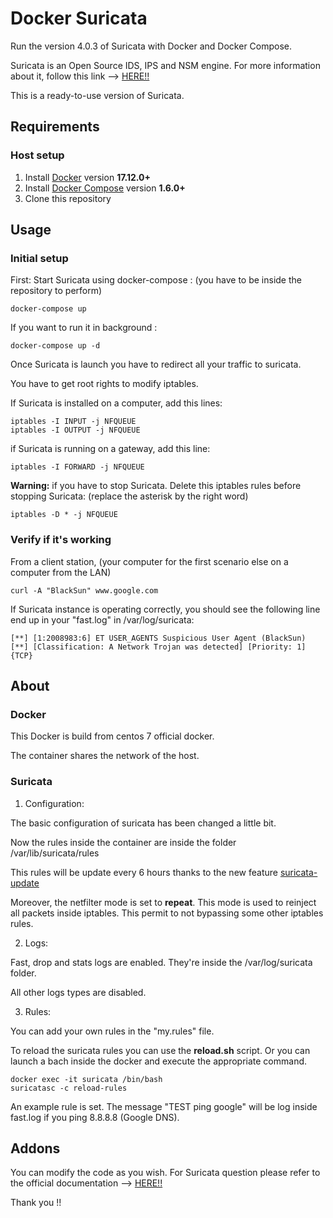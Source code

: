 # Docker Suricata

Run the version 4.0.3 of Suricata with Docker and Docker Compose.

Suricata is an Open Source IDS, IPS and NSM engine.
For more information about it, follow this link --> [HERE!!](https://suricata-ids.org/)

This is a ready-to-use version of Suricata.

## Requirements

### Host setup

1. Install [Docker](https://www.docker.com/community-edition#/download) version **17.12.0+**
2. Install [Docker Compose](https://docs.docker.com/compose/install/) version **1.6.0+**
3. Clone this repository


## Usage 

### Initial setup

First: Start Suricata using docker-compose : (you have to be inside the repository to perform)

```console
docker-compose up
```

If you want to run it in background :

```console
docker-compose up -d
```

Once Suricata is launch you have to redirect all your traffic to suricata.

You have to get root rights to modify iptables.

If Suricata is installed on a computer, add this lines:

```console
iptables -I INPUT -j NFQUEUE
iptables -I OUTPUT -j NFQUEUE
```

if Suricata is running on a gateway, add this line:

```console
iptables -I FORWARD -j NFQUEUE
```

**Warning:** if you have to stop Suricata. Delete this iptables rules before stopping Suricata: (replace the asterisk by the right word)

```console
iptables -D * -j NFQUEUE
```

### Verify if it's working

From a client station, (your computer for the first scenario else on a computer from the LAN)

```console
curl -A "BlackSun" www.google.com
```

If Suricata instance is operating correctly, you should  see the following line end up in your "fast.log" in /var/log/suricata:

```console
[**] [1:2008983:6] ET USER_AGENTS Suspicious User Agent (BlackSun) [**] [Classification: A Network Trojan was detected] [Priority: 1] {TCP}
```
## About

### Docker

This Docker is build from centos 7 official docker. 

The container shares the network of the host. 

### Suricata

1. Configuration:

 The basic configuration of suricata has been changed a little bit.

 Now the rules inside the container are inside the folder /var/lib/suricata/rules

 This rules will be update every 6 hours thanks to the new feature [suricata-update](http://suricata-update.readthedocs.io/en/latest/index.html)

 Moreover, the netfilter mode is set to **repeat**. This mode is used to reinject all packets inside iptables. This permit to not bypassing some other iptables rules.

2. Logs:

 Fast, drop and stats logs are enabled. They're inside the /var/log/suricata folder. 

 All other logs types are disabled.  

3. Rules:
 
 You can add your own rules in the "my.rules" file.

 To reload the suricata rules you can use the **reload.sh** script. Or you can launch a bach inside the docker and execute the appropriate command.

```console
docker exec -it suricata /bin/bash
suricatasc -c reload-rules
```

An example rule is set. The message "TEST ping google" will be log inside fast.log if you ping 8.8.8.8 (Google DNS).

## Addons

You can modify the code as you wish. 
For Suricata question please refer to the official documentation --> [HERE!!](https://suricata-ids.org/docs/)

Thank you !!
